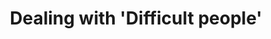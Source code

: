 ---
layout:       post
title:        "Dealing with 'Difficult people'"
url:          "/posts/uncollaborative.html"
canonical_url: "/posts/uncollaborative.html"
redirect_to: /posts/uncollaborative.html
---